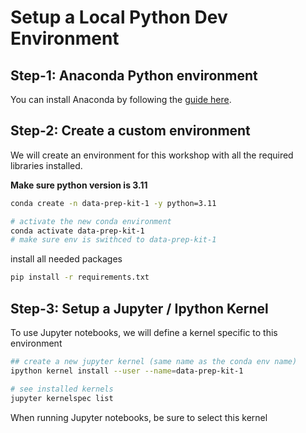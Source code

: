 # Setup a Local Python Dev Environment

## Step-1: Anaconda Python environment

You can install Anaconda by following the [guide here](https://www.anaconda.com/download/).

## Step-2: Create a custom environment

We will create an environment for this workshop with all the required libraries installed.

**Make sure python version is 3.11**

```bash
conda create -n data-prep-kit-1 -y python=3.11

# activate the new conda environment
conda activate data-prep-kit-1
# make sure env is swithced to data-prep-kit-1
```

install all needed packages

```bash
pip install -r requirements.txt
```

## Step-3: Setup a Jupyter / Ipython Kernel

To use Jupyter notebooks, we will define a kernel specific to this environment

```bash
## create a new jupyter kernel (same name as the conda env name)
ipython kernel install --user --name=data-prep-kit-1

# see installed kernels
jupyter kernelspec list
```

When running Jupyter notebooks, be sure to select this kernel